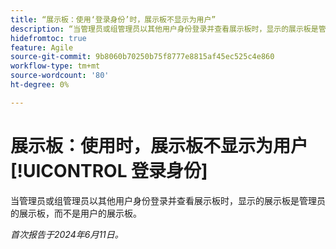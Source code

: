 ```yaml
---
title: “展示板：使用‘登录身份’时，展示板不显示为用户”
description: “当管理员或组管理员以其他用户身份登录并查看展示板时，显示的展示板是管理员的展示板，而不是用户的展示板。”
hidefromtoc: true
feature: Agile
source-git-commit: 9b8060b70250b75f8777e8815af45ec525c4e860
workflow-type: tm+mt
source-wordcount: '80'
ht-degree: 0%

---
```



# 展示板：使用时，展示板不显示为用户 [!UICONTROL 登录身份]

当管理员或组管理员以其他用户身份登录并查看展示板时，显示的展示板是管理员的展示板，而不是用户的展示板。

_首次报告于2024年6月11日。_

